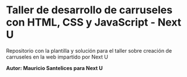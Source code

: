 # Taller de desarrollo de carruseles con HTML, CSS y JavaScript - Next U

Repositorio con la plantilla y solución para el taller sobre creación de carruseles en la web impartido por Next U

**Autor: Mauricio Santelices para Next U**
